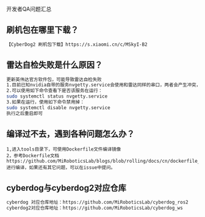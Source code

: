 开发者QA问题汇总

## 刷机包在哪里下载？

```Bash
【CyberDog2 刷机包下载】https://s.xiaomi.cn/c/MSkyI-B2
```

## 雷达自检失败是什么原因？

```Bash
更新英伟达官方软件包，可能导致雷达自检失败
1.目前已知nvidia自带的服务nvgetty.service会使用和雷达同样的串口，两者会产生冲突，我们在出厂时已经将该服务禁用掉了。
2.可以使用如下命令查看下是否该服务在运行：
sudo systemctl status nvgetty.service
3.如果在运行，使用如下命令禁用掉：
sudo systemctl disable nvgetty.service
执行之后重启即可
```

## 编译过不去，遇到各种问题怎么办？

```Plain
1,进入tools目录下，可使用Dockerfile文件编译镜像
2，参考Dockerfile文档 https://github.com/MiRoboticsLab/blogs/blob/rolling/docs/cn/dockerfile_instructions_cn.md 进行编译，如果还有其它问题，可以在issue中提问。
```

## cyberdog与cyberdog2对应仓库

```Bash
cyberdog 对应仓库地址：https://github.com/MiRoboticsLab/cyberdog_ros2
cyberdog2对应仓库地址：https://github.com/MiRoboticsLab/cyberdog_ws
```